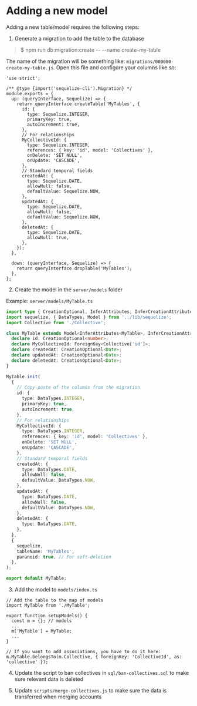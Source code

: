 # Adding a new model

Adding a new table/model requires the following steps:

1. Generate a migration to add the table to the database

> $ npm run db:migration:create -- --name create-my-table

The name of the migration will be something like: `migrations/000000-create-my-table.js`. Open this file and configure your columns like so:

```es6
'use strict';

/** @type {import('sequelize-cli').Migration} */
module.exports = {
  up: (queryInterface, Sequelize) => {
    return queryInterface.createTable('MyTables', {
      id: {
        type: Sequelize.INTEGER,
        primaryKey: true,
        autoIncrement: true,
      },
      // For relationships
      MyCollectiveId: {
        type: Sequelize.INTEGER,
        references: { key: 'id', model: 'Collectives' },
        onDelete: 'SET NULL',
        onUpdate: 'CASCADE',
      },
      // Standard temporal fields
      createdAt: {
        type: Sequelize.DATE,
        allowNull: false,
        defaultValue: Sequelize.NOW,
      },
      updatedAt: {
        type: Sequelize.DATE,
        allowNull: false,
        defaultValue: Sequelize.NOW,
      },
      deletedAt: {
        type: Sequelize.DATE,
        allowNull: true,
      },
    });
  },

  down: (queryInterface, Sequelize) => {
    return queryInterface.dropTable('MyTables');
  },
};
```

2. Create the model in the `server/models` folder

Example: `server/models/MyTable.ts`

```ts
import type { CreationOptional, InferAttributes, InferCreationAttributes } from 'sequelize';
import sequelize, { DataTypes, Model } from '../lib/sequelize';
import Collective from './Collective';

class MyTable extends Model<InferAttributes<MyTable>, InferCreationAttributes<MyTable>> {
  declare id: CreationOptional<number>;
  declare MyCollectiveId: ForeignKey<Collective['id']>;
  declare createdAt: CreationOptional<Date>;
  declare updatedAt: CreationOptional<Date>;
  declare deletedAt: CreationOptional<Date>;
}

MyTable.init(
  {
    // Copy-paste of the columns from the migration
    id: {
      type: DataTypes.INTEGER,
      primaryKey: true,
      autoIncrement: true,
    },
    // For relationships
    MyCollectiveId: {
      type: DataTypes.INTEGER,
      references: { key: 'id', model: 'Collectives' },
      onDelete: 'SET NULL',
      onUpdate: 'CASCADE',
    },
    // Standard temporal fields
    createdAt: {
      type: DataTypes.DATE,
      allowNull: false,
      defaultValue: DataTypes.NOW,
    },
    updatedAt: {
      type: DataTypes.DATE,
      allowNull: false,
      defaultValue: DataTypes.NOW,
    },
    deletedAt: {
      type: DataTypes.DATE,
    },
  },
  {
    sequelize,
    tableName: 'MyTables',
    paranoid: true, // For soft-deletion
  },
);

export default MyTable;
```

3. Add the model to `models/index.ts`

```es6
// Add the table to the map of models
import MyTable from './MyTable';

export function setupModels() {
  const m = {}; // models
  ...
  m['MyTable'] = MyTable;
  ...
}

// If you want to add associations, you have to do it here:
m.MyTable.belongsTo(m.Collective, { foreignKey: 'CollectiveId', as: 'collective' });
```

4. Update the script to ban collectives in `sql/ban-collectives.sql` to make sure relevant data is deleted

5. Update `scripts/merge-collectives.js` to make sure the data is transferred when merging accounts
